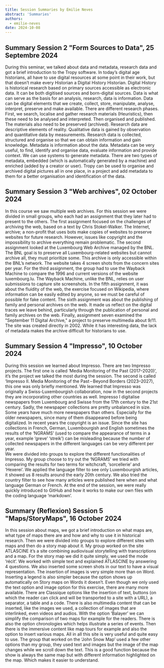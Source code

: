 ```yaml
---
title: Session Summaries by Emilie Neves
abstract: 'Summaries'
authors:
  - emilie-neves
date: 2024-10-08
---
```


## Summary Session 2 "Form Sources to Data", 25 Septembre 2024

During this seminar, we talked about data and metadata, research data and got a brief introduction to the Tropy software. In today’s digital age historians, all have to use digital resources at some point in their work, but that doesn’t make every Historian a Digital History Historian. 
Digital History is historical research based on primary sources accessible as electronic data. It can be both digitised sources and born-digital sources.
Data is what can serve as the basis for an analysis, research, data is information. Data can be digital elements that we create, collect, store, manipulate, analyse, interpret, preserve and make available.
There are different research phases. First, we search, localise and gather research materials (Heuristics), then these need to be analysed and interpreted. Then organised and published. The materials also need to be preserved (archived).
Research data are descriptive elements of reality. Qualitative data is gained by observation and quantitative data by measurements. Research data is collected, structured and organise so that we can obtain information and gain knowledge.
Metadata is information about the data. Metadata can be very useful, to find, identify and organise data, evaluate information and provide context. We can use systems to generate metadata. There are two types of metadata, embedded (which is automatically generated by a machine) and enriched (added by a creator or user).
Tropy can be used to organise and archived digital pictures all in one place, in a project and add metadata to them for a better organisation and identification of the data.

## Summary Session 3 "Web archives", 02 October 2024

In this course we saw multiple web archives. For this session we were divided in small groups, who each had an assignment that they later had to present to the others.
The first assignment focused on the challenges of archiving the web, based on a text by Chris Stokel-Walker. The Internet, archive; a non-profit that uses bots make copies of websites to preserve websites for future research. However, issues like copyright and the impossibility to archive everything remain problematic.
The second assignment looked at the Luxembourg Web Archive managed by the BNL. The BNL goal is to preserve all Luxembourg-related websites but cannot archive all, they must prioritize some. This archive is only accessible within the BNL’s network. The website takes 4 screen shots from the concern sites per year.
For the third assignment, the group had to use the Wayback Machine to compare the 1996 and current versions of the website luxembourg.lu. The Wayback Machine, unlike the BNL, relies on user submissions to capture site screenshots.
In the fifth assignment, it was about the fluidity of the web, the exercise focused on Wikipedia, where information can be easily edited by anyone, so we must be careful of possible for fake content.
The sixth assignment was about the publishing of family and personal archives on the web. It made us reflect on the digital traces we leave behind, particularly through the publication of personal and family archives on the web.
Finally, assignment seven examined the "September 11 Digital Archive," a project to preserve multimedia about 9/11. The site was created directly in 2002. While it has interesting data, the lack of metadata makes the archive difficult for historians to use.

## Summary Session 4 "Impresso", 10 October 2024

During this session we learned about Impresso. There are two Impresso projects. The first one is called ‘Media Monitoring of the Past (2017–2020)’, it’s the project we talked the most during the session. The second is called ‘Impresso II. Media Monitoring of the Past – Beyond Borders (2023–2027), this one was only briefly mentioned. We learned that Impresso was originally a Swiss-Luxembourgish collaboration, now in the second projects they are incorporating other countries as well. Impresso I digitalise newspapers from Luxembourg and Swisse from the 17th century to the 21st century. Sadly, the newspaper collections are pretty unbalanced in size. Some years have much more newspapers than others. Especially for the older newspapers, since many of them disappeared before being digitalized. In recent years the copyright is an issue. Since the site has collections in French, German, Luxembourgish and English sometimes the results of the ‘NGRAMS’ (used to compare the appearance of terms in a year, example ‘greve’ ‘streik’) can be misleading because the number of collected newspapers in the different languages can be very different per year.  
We were divided into groups to explore the different functionalities of Impresso. My group choose to try out the ‘NGRAMS’ we tried with comparing the results for two terms for witchcraft, ‘sorcellerie’ and ‘Hexerei’. We applied the language filter to see only Luxembourgish articles, it showed us 8 results around the early 20th century. We also tried the country filter to see how many articles were published here when and what language German or French.
At the end of the session, we were really quickly introduced to GitHub and how it works to make our own files with the coding language ‘markdown’.

## Summary (Reflexion) Session 5 "Maps/StoryMaps", 16 October 2024

In this session about maps, we got a brief introduction on what maps are, what type of maps there are and how and why to use it in historical research. 
Then we were divided into groups to explore different sites with maps and then do a story map about it. My group worked on the site ATLASCINE it’s a site combining audiovisual storytelling with transcriptions and a map. 
For the story map we did it quite simply, we used the mode ‘récit’. We worked with simple text and explained ATLASCINE by answering 4 questions. We also inserted some screen shots in our text  to have a visual representation. The insertion of images is very simple more than on Word. Inserting a legend is also simpler because the option shows up automatically on Story maps on Words it doesn’t. Even though we only used the text option and image option for this exercise, there are many more available.
There are Classique options like the insertion of text, buttons (on which the reader can click and will be transported to a site with a URL), a separator, a table and a code. There is also multimedia content that can be inserted, like the images we used, a collection of images that are interlinked, even videos and audios. With the option ‘Balayer’ we can simplify the comparison of two maps for example for the readers. There is also the option chronologies which helps illustrate a series of events. Then there is the immersive content like map tours for example and also the option to insert various maps. All in all this site is very useful and quite easy to use.
The group that worked on the ‘John Snow Map’ used a few other options than my group, they used text and images but the image of the map changes while we scroll down the text. This is a good function because the show is always the same map but with different information highlighted on the map. Which makes it easier to understand.

